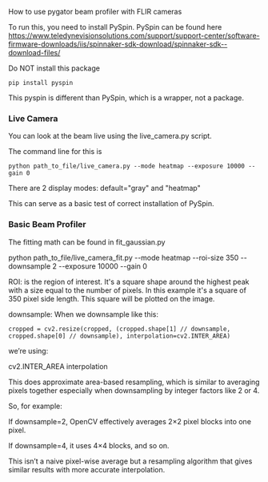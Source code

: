 How to use pygator beam profiler with FLIR cameras

To run this, you need to install PySpin. PySpin can be found here https://www.teledynevisionsolutions.com/support/support-center/software-firmware-downloads/iis/spinnaker-sdk-download/spinnaker-sdk--download-files/

Do NOT install this package
```
pip install pyspin
```
This pyspin is different than PySpin, which is a wrapper, not a package. 


### Live Camera
You can look at the beam live using the live_camera.py script. 

The command line for this is 

```
python path_to_file/live_camera.py --mode heatmap --exposure 10000 --gain 0
```

There are 2 display modes: default="gray" and "heatmap"

This can serve as a basic test of correct installation of PySpin.


### Basic Beam Profiler
The fitting math can be found in fit_gaussian.py

python path_to_file/live_camera_fit.py --mode heatmap --roi-size 350 --downsample 2 --exposure 10000 --gain 0

ROI: is the region of interest. It's a square shape around the highest peak with a size equal to the number of pixels. In this example it's a square of 350 pixel side length. This square will be plotted on the image.

downsample:
When we downsample like this:
```
cropped = cv2.resize(cropped, (cropped.shape[1] // downsample, cropped.shape[0] // downsample), interpolation=cv2.INTER_AREA)
```

we’re using:

cv2.INTER_AREA interpolation

This does approximate area-based resampling, which is similar to averaging pixels together especially when downsampling by integer factors like 2 or 4.

So, for example:

If downsample=2, OpenCV effectively averages 2×2 pixel blocks into one pixel.

If downsample=4, it uses 4×4 blocks, and so on.

This isn’t a naive pixel-wise average but a resampling algorithm that gives similar results with more accurate interpolation.

